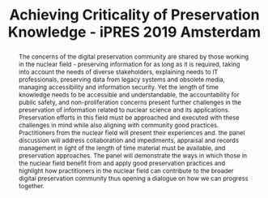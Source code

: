 ---
abstract: 'The concerns of the digital preservation community are shared by those
  working in the nuclear field - preserving information for as long as it is required,
  taking into account the needs of diverse stakeholders, explaining needs to IT professionals,
  preserving data from legacy systems and obsolete media, managing accessibility and
  information security. Yet the length of time knowledge needs to be accessible and
  understandable, the accountability for public safety, and non-proliferation concerns
  present further challenges in the preservation of information related to nuclear
  science and its applications. Preservation efforts in this field must be approached
  and executed with these challenges in mind while also aligning with community good
  practices.

  Practitioners from the nuclear field will present their experiences and. the panel
  discussion will address collaboration and impediments, appraisal and records management
  in light of the length of time material must be available, and preservation approaches.
  The panel will demonstrate the ways in which those in the nuclear field benefit
  from and apply good preservation practices and highlight how practitioners in the
  nuclear field can contribute to the broader digital preservation community thus
  opening a dialogue on how we can progress together.'
creators:
- Moye, Jim
- Mitcham, Jenny
- Kata, Elizabeth
- Kilbride, William
date: null
document_url: https://services.phaidra.univie.ac.at/api/object/o:1082724/download
grand_parent: iPRES
institutions: []
keywords: []
landing_page_url: https://phaidra.univie.ac.at/o:1082724
language: eng
layout: publication
license: CC BY 4.0 International
notes_url: null
parent: iPRES 2019
presentation_url: null
size: 127506
source_name: iPRES
title: Achieving Criticality of Preservation Knowledge - iPRES 2019 Amsterdam
type: paper
year: 2019
---
